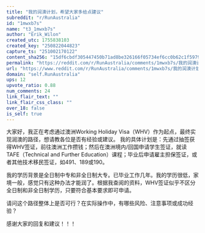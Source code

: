 ```yaml
---
title: "我的润澳计划，希望大家多给点建议"
subreddit: "r/RunAustralia"
id: "1mwxb7s"
name: "t3_1mwxb7s"
author: "Erik_Wilon"
created_utc: 1755838103
created_key: "250822044823"
capture_ts: "251002170122"
content_sha256: "15df6cbdf305447450b71ad8be326166f05734ef6cc0b62c1f5979f56040a9b2"
permalink: "https://reddit.com/r/RunAustralia/comments/1mwxb7s/我的润澳计划希望大家多给点建议/"
url: "https://www.reddit.com/r/RunAustralia/comments/1mwxb7s/我的润澳计划希望大家多给点建议/"
domain: "self.RunAustralia"
ups: 12
upvote_ratio: 0.88
num_comments: 24
link_flair_text: ""
link_flair_css_class: ""
over_18: false
is_self: true
---
```


大家好，我正在考虑通过澳洲Working Holiday
Visa（WHV）作为起点，最终实现润澳的路径，想请教各位是否有经验或建议。
我的具体计划是：先通过抽签获得WHV签证，前往澳洲工作攒钱；然后在澳洲境内/回国申请学生签证，就读TAFE（Technical
and Further
Education）课程；毕业后申请雇主担保签证，或者其他技术移民签证，如491、189或190。

我的学历背景是全日制中专和非全日制大专。已毕业工作几年。我的学历很低，家境一般，感觉只有这种办法才能润了。根据我查阅的资料，WHV签证似乎不区分全日制和非全日制学历，只要符合基本要求即可申请。

请问这个路径整体上是否可行？在实际操作中，有哪些风险、注意事项或成功经验？

感谢大家的回复和建议！！！
